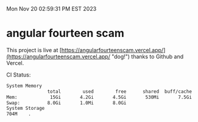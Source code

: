 Mon Nov 20 02:59:31 PM EST 2023

# angular fourteen scam


This project is live at [https://angularfourteenscam.vercel.app/](https://angularfourteenscam.vercel.app/ "dog!") thanks to Github and Vercel.

CI Status: 

```bash
System Memory
               total        used        free      shared  buff/cache   available
Mem:            15Gi       4.2Gi       4.5Gi       530Mi       7.5Gi        11Gi
Swap:          8.0Gi       1.0Mi       8.0Gi
System Storage
704M	.
```
```bash
